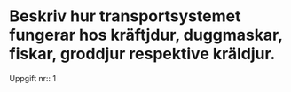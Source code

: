 # Beskriv hur transportsystemet fungerar hos kräftjdur, duggmaskar, fiskar, groddjur respektive kräldjur.

Uppgift nr:: 1